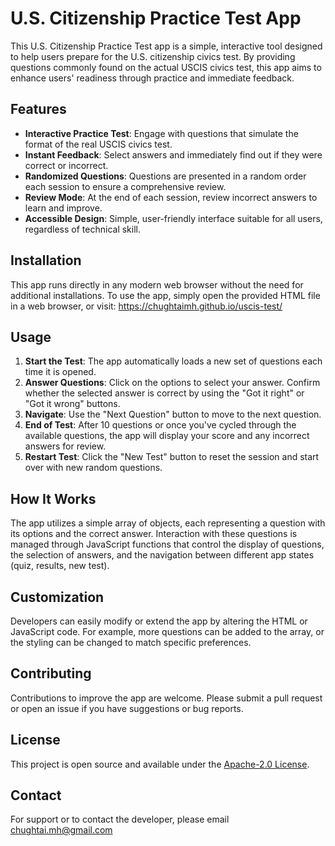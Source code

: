 # U.S. Citizenship Practice Test App

This U.S. Citizenship Practice Test app is a simple, interactive tool designed to help users prepare for the U.S. citizenship civics test. By providing questions commonly found on the actual USCIS civics test, this app aims to enhance users' readiness through practice and immediate feedback.

## Features

- **Interactive Practice Test**: Engage with questions that simulate the format of the real USCIS civics test.
- **Instant Feedback**: Select answers and immediately find out if they were correct or incorrect.
- **Randomized Questions**: Questions are presented in a random order each session to ensure a comprehensive review.
- **Review Mode**: At the end of each session, review incorrect answers to learn and improve.
- **Accessible Design**: Simple, user-friendly interface suitable for all users, regardless of technical skill.

## Installation

This app runs directly in any modern web browser without the need for additional installations. To use the app, simply open the provided HTML file in a web browser, or visit: https://chughtaimh.github.io/uscis-test/

## Usage

1. **Start the Test**: The app automatically loads a new set of questions each time it is opened.
2. **Answer Questions**: Click on the options to select your answer. Confirm whether the selected answer is correct by using the "Got it right" or "Got it wrong" buttons.
3. **Navigate**: Use the "Next Question" button to move to the next question.
4. **End of Test**: After 10 questions or once you've cycled through the available questions, the app will display your score and any incorrect answers for review.
5. **Restart Test**: Click the "New Test" button to reset the session and start over with new random questions.

## How It Works

The app utilizes a simple array of objects, each representing a question with its options and the correct answer. Interaction with these questions is managed through JavaScript functions that control the display of questions, the selection of answers, and the navigation between different app states (quiz, results, new test).

## Customization

Developers can easily modify or extend the app by altering the HTML or JavaScript code. For example, more questions can be added to the array, or the styling can be changed to match specific preferences.

## Contributing

Contributions to improve the app are welcome. Please submit a pull request or open an issue if you have suggestions or bug reports.

## License

This project is open source and available under the [Apache-2.0 License](https://www.apache.org/licenses/LICENSE-2.0).

## Contact

For support or to contact the developer, please email chughtai.mh@gmail.com
